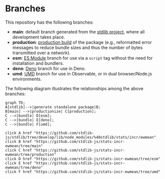 <!--

@license Apache-2.0

Copyright (c) 2022 The Stdlib Authors.

Licensed under the Apache License, Version 2.0 (the "License");
you may not use this file except in compliance with the License.
You may obtain a copy of the License at

    http://www.apache.org/licenses/LICENSE-2.0

Unless required by applicable law or agreed to in writing, software
distributed under the License is distributed on an "AS IS" BASIS,
WITHOUT WARRANTIES OR CONDITIONS OF ANY KIND, either express or implied.
See the License for the specific language governing permissions and
limitations under the License.

-->

# Branches

This repository has the following branches:

-   **main**: default branch generated from the [stdlib project][stdlib-url], where all development takes place.
-   **production**: [production build][production-url] of the package (e.g., reformatted error messages to reduce bundle sizes and thus the number of bytes transmitted over a network).
-   **esm**: [ES Module][esm-url] branch for use via a `script` tag without the need for installation and bundlers.
-   **deno**: [Deno][deno-url] branch for use in Deno.
-   **umd**: [UMD][umd-url] branch for use in Observable, or in dual browser/Node.js environments.

The following diagram illustrates the relationships among the above branches:

```mermaid
graph TD;
A[stdlib]-->|generate standalone package|B;
B[main] -->|productionize| C[production];
C -->|bundle| D[esm];
C -->|bundle| E[deno];
C -->|bundle| F[umd];

click A href "https://github.com/stdlib-js/stdlib/tree/develop/lib/node_modules/%40stdlib/stats/incr/ewmean"
click B href "https://github.com/stdlib-js/stats-incr-ewmean/tree/main"
click C href "https://github.com/stdlib-js/stats-incr-ewmean/tree/production"
click D href "https://github.com/stdlib-js/stats-incr-ewmean/tree/esm"
click E href "https://github.com/stdlib-js/stats-incr-ewmean/tree/deno"
click F href "https://github.com/stdlib-js/stats-incr-ewmean/tree/umd"
```

[stdlib-url]: https://github.com/stdlib-js/stdlib/tree/develop/lib/node_modules/%40stdlib/stats/incr/ewmean
[production-url]: https://github.com/stdlib-js/stats-incr-ewmean/tree/production
[deno-url]: https://github.com/stdlib-js/stats-incr-ewmean/tree/deno
[umd-url]: https://github.com/stdlib-js/stats-incr-ewmean/tree/umd
[esm-url]: https://github.com/stdlib-js/stats-incr-ewmean/tree/esm